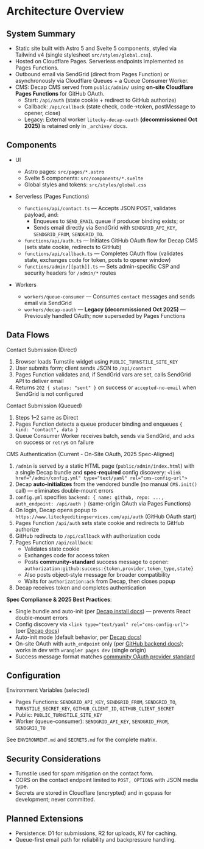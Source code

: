 # Architecture Overview

## System Summary

- Static site built with Astro 5 and Svelte 5 components, styled via Tailwind v4 (single stylesheet `src/styles/global.css`).
- Hosted on Cloudflare Pages. Serverless endpoints implemented as Pages Functions.
- Outbound email via SendGrid (direct from Pages Function) or asynchronously via Cloudflare Queues + a Queue Consumer Worker.
- CMS: Decap CMS served from `public/admin/` using **on-site Cloudflare Pages Functions** for GitHub OAuth.
  - Start: `/api/auth` (state cookie + redirect to GitHub authorize)
  - Callback: `/api/callback` (state check, code→token, postMessage to opener, close)
  - Legacy: External worker `litecky-decap-oauth` **(decommissioned Oct 2025)** is retained only in `_archive/` docs.

## Components

- UI
  - Astro pages: `src/pages/*.astro`
  - Svelte 5 components: `src/components/*.svelte`
  - Global styles and tokens: `src/styles/global.css`

- Serverless (Pages Functions)
  - `functions/api/contact.ts` — Accepts JSON POST, validates payload, and:
    - Enqueues to `SEND_EMAIL` queue if producer binding exists; or
    - Sends email directly via SendGrid with `SENDGRID_API_KEY`, `SENDGRID_FROM`, `SENDGRID_TO`.
  - `functions/api/auth.ts` — Initiates GitHub OAuth flow for Decap CMS (sets state cookie, redirects to GitHub)
  - `functions/api/callback.ts` — Completes OAuth flow (validates state, exchanges code for token, posts to opener window)
  - `functions/admin/[[path]].ts` — Sets admin-specific CSP and security headers for `/admin/*` routes

- Workers
  - `workers/queue-consumer` — Consumes `contact` messages and sends email via SendGrid
  - `workers/decap-oauth` — **Legacy (decommissioned Oct 2025)** — Previously handled OAuth; now superseded by Pages Functions

## Data Flows

Contact Submission (Direct)

1. Browser loads Turnstile widget using `PUBLIC_TURNSTILE_SITE_KEY`
2. User submits form; client sends JSON to `/api/contact`
3. Pages Function validates and, if SendGrid vars are set, calls SendGrid API to deliver email
4. Returns `202 { status: "sent" }` on success or `accepted-no-email` when SendGrid is not configured

Contact Submission (Queued)

1. Steps 1–2 same as Direct
2. Pages Function detects a queue producer binding and enqueues `{ kind: "contact", data }`
3. Queue Consumer Worker receives batch, sends via SendGrid, and `ack`s on success or `retry`s on failure

CMS Authentication (Current - On-Site OAuth, 2025 Spec-Aligned)

1. `/admin` is served by a static HTML page (`public/admin/index.html`) with a single Decap bundle and **spec-required** config discovery: `<link href="/admin/config.yml" type="text/yaml" rel="cms-config-url">`
2. Decap **auto-initializes** from the vendored bundle (no manual `CMS.init()` call) — eliminates double-mount errors
3. `config.yml` specifies `backend: { name: github, repo: ..., auth_endpoint: /api/auth }` (same-origin OAuth via Pages Functions)
4. On login, Decap opens popup to `https://www.liteckyeditingservices.com/api/auth` (GitHub OAuth start)
5. Pages Function `/api/auth` sets state cookie and redirects to GitHub authorize
6. GitHub redirects to `/api/callback` with authorization code
7. Pages Function `/api/callback`:
   - Validates state cookie
   - Exchanges code for access token
   - Posts **community-standard** success message to opener: `authorization:github:success:{token,provider,token_type,state}`
   - Also posts object-style message for broader compatibility
   - Waits for `authorization:ack` from Decap, then closes popup
8. Decap receives token and completes authentication

**Spec Compliance & 2025 Best Practices**:

- Single bundle and auto-init (per [Decap install docs](https://decapcms.org/docs/install-decap-cms/)) — prevents React double-mount errors
- Config discovery via `<link type="text/yaml" rel="cms-config-url">` (per [Decap docs](https://decapcms.org/docs/configuration-options/))
- Auto-init mode (default behavior, per [Decap docs](https://decapcms.org/docs/manual-initialization/))
- On-site OAuth with `auth_endpoint` only (per [GitHub backend docs](https://decapcms.org/docs/github-backend/)); works in dev with `wrangler pages dev` (single origin)
- Success message format matches [community OAuth provider standard](https://github.com/vencax/netlify-cms-github-oauth-provider)

## Configuration

Environment Variables (selected)

- Pages Functions: `SENDGRID_API_KEY`, `SENDGRID_FROM`, `SENDGRID_TO`, `TURNSTILE_SECRET_KEY`, `GITHUB_CLIENT_ID`, `GITHUB_CLIENT_SECRET`
- Public: `PUBLIC_TURNSTILE_SITE_KEY`
- Worker (queue-consumer): `SENDGRID_API_KEY`, `SENDGRID_FROM`, `SENDGRID_TO`

See `ENVIRONMENT.md` and `SECRETS.md` for the complete matrix.

## Security Considerations

- Turnstile used for spam mitigation on the contact form.
- CORS on the contact endpoint limited to `POST, OPTIONS` with JSON media type.
- Secrets are stored in Cloudflare (encrypted) and in gopass for development; never committed.

## Planned Extensions

- Persistence: D1 for submissions, R2 for uploads, KV for caching.
- Queue-first email path for reliability and backpressure handling.
